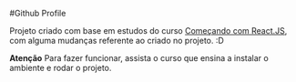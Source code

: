 #Github Profile

Projeto criado com base em estudos do curso [Começando com React.JS](http://jscasts.teachable.com/courses/comecando-com-react-js/lectures/1135586), com alguma mudanças referente ao criado no projeto. :D

__Atenção__
Para fazer funcionar, assista o curso que ensina a instalar o ambiente e rodar o projeto.